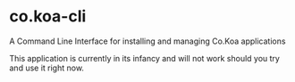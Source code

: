 # co.koa-cli
A Command Line Interface for installing and managing Co.Koa applications

This application is currently in its infancy and will not work should you try and use it right now. 
